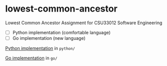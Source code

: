 # lowest-common-ancestor
Lowest Common Ancestor Assignment for CSU33012 Software Engineering

- [ ] Python implementation (comfortable language)
- [ ] Go implementation (new language)

[Python implementation](python) in `python/`

[Go implementation](go) in `go/`